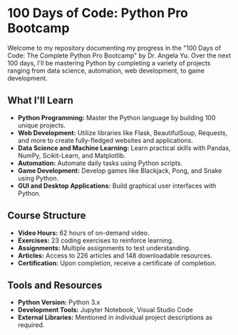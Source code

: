 # 100 Days of Code: Python Pro Bootcamp

Welcome to my repository documenting my progress in the "100 Days of Code: The Complete Python Pro Bootcamp" by Dr. Angela Yu. Over the next 100 days, I'll be mastering Python by completing a variety of projects ranging from data science, automation, web development, to game development.

## What I'll Learn

- **Python Programming:** Master the Python language by building 100 unique projects.
- **Web Development:** Utilize libraries like Flask, BeautifulSoup, Requests, and more to create fully-fledged websites and applications.
- **Data Science and Machine Learning:** Learn practical skills with Pandas, NumPy, Scikit-Learn, and Matplotlib.
- **Automation:** Automate daily tasks using Python scripts.
- **Game Development:** Develop games like Blackjack, Pong, and Snake using Python.
- **GUI and Desktop Applications:** Build graphical user interfaces with Python.

## Course Structure

- **Video Hours:** 62 hours of on-demand video.
- **Exercises:** 23 coding exercises to reinforce learning.
- **Assignments:** Multiple assignments to test understanding.
- **Articles:** Access to 226 articles and 148 downloadable resources.
- **Certification:** Upon completion, receive a certificate of completion.

## Tools and Resources

- **Python Version:** Python 3.x
- **Development Tools:** Jupyter Notebook, Visual Studio Code
- **External Libraries:** Mentioned in individual project descriptions as required.
